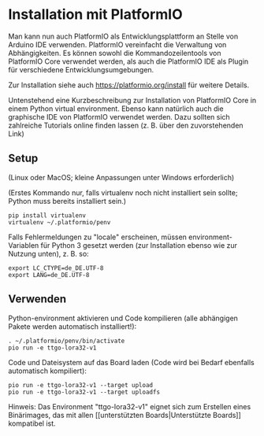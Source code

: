 # Installation mit PlatformIO

Man kann nun auch PlatformIO als Entwicklungsplattform an Stelle von Arduino IDE verwenden. PlatformIO vereinfacht die Verwaltung von Abhängigkeiten. Es können sowohl die Kommandozeilentools von PlatformIO Core verwendet werden, als auch die PlatformIO IDE als Plugin für verschiedene Entwicklungsumgebungen.

Zur Installation siehe auch https://platformio.org/install für weitere Details.

Untenstehend eine Kurzbeschreibung zur Installation von PlatformIO Core in einem Python virtual environment.  Ebenso kann natürlich auch die graphische IDE von PlatformIO verwendet werden. Dazu sollten sich zahlreiche Tutorials online finden lassen (z. B. über den zuvorstehenden Link)

## Setup

(Linux oder MacOS; kleine Anpassungen unter Windows erforderlich)

(Erstes Kommando nur, falls virtualenv noch nicht installiert sein sollte; Python muss bereits installiert sein.)
```
pip install virtualenv
virtualenv ~/.platformio/penv
```

Falls Fehlermeldungen zu "locale" erscheinen, müssen environment-Variablen für Python 3 gesetzt werden (zur Installation ebenso wie zur Nutzung unten),
z. B. so:
```
export LC_CTYPE=de_DE.UTF-8
export LANG=de_DE.UTF-8 
```

## Verwenden

Python-environment aktivieren und Code kompilieren (alle abhängigen Pakete werden automatisch installiert!):
```
. ~/.platformio/penv/bin/activate
pio run -e ttgo-lora32-v1
```

Code und Dateisystem auf das Board laden (Code wird bei Bedarf ebenfalls automatisch kompiliert):
```
pio run -e ttgo-lora32-v1 --target upload
pio run -e ttgo-lora32-v1 --target uploadfs 
```

Hinweis: Das Environment "ttgo-lora32-v1" eignet sich zum Erstellen eines Binärimages, das mit allen [[unterstützten Boards|Unterstützte Boards]] kompatibel ist.
